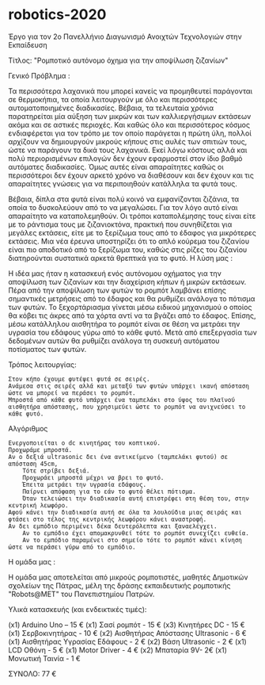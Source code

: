# robotics-2020
Έργο για τον 2ο Πανελλήνιο Διαγωνισμό Ανοιχτών Τεχνολογιών στην Εκπαίδευση


Τίτλος: "Ρομποτικό αυτόνομο όχημα για την αποψίλωση ζιζανίων"

Γενικό Πρόβλημα :

Τα περισσότερα λαχανικά που μπορεί κανείς να προμηθευτεί παράγονται σε θερμοκήπια, τα οποία λειτουργούν με όλο και περισσότερες αυτοματοποιημένες διαδικασίες. Βέβαια, τα τελευταία χρόνια παρατηρείται μία αύξηση των μικρών και των καλλιεργήσιμων εκτάσεων ακόμα και σε αστικές περιοχές. Και καθώς όλο και περισσότερος κόσμος ενδιαφέρεται για τον τρόπο με τον οποίο παράγεται η πρώτη ύλη, πολλοί αρχίζουν να δημιουργούν μικρούς κήπους στις αυλές των σπιτιών τους, ώστε να παράγουν τα δικά τους λαχανικά. Εκεί λόγω κόστους αλλά και πολύ περιορισμένων επιλογών δεν έχουν εφαρμοστεί στον ίδιο βαθμό αυτόματες διαδικασίες. Όμως αυτές είναι απαραίτητες καθώς οι περισσότεροι δεν έχουν αρκετό χρόνο να διαθέσουν και δεν έχουν και τις απαραίτητες γνώσεις για να περιποιηθούν κατάλληλα τα φυτά τους.

Βέβαια, δίπλα στα φυτά είναι πολύ κοινό να εμφανίζονται ζιζάνια, τα οποία το δυσκολεύουν από το να μεγαλώσει. Για τον λόγο αυτό είναι απαραίτητο να καταπολεμηθούν. Οι τρόποι καταπολέμησης τους είναι είτε με το ράντισμα τους με ζιζανιοκτόνα, πρακτική που συνηθίζεται για μεγάλες εκτάσεις, είτε με το ξερίζωμα τους από το έδαφος για μικρότερες εκτάσεις. Μια νέα έρευνα υποστηρίζει ότι το απλό κούρεμα του ζιζανίου είναι πιο αποδοτικό από το ξερίζωμα του, καθώς στις ρίζες του ζιζανίου διατηρούνται συστατικά αρκετά θρεπτικά για το φυτό.
Η λύση μας :

Η ιδέα μας ήταν η κατασκευή ενός αυτόνομου οχήματος για την αποψίλωση των ζιζανίων και την διαχείριση κήπων ή μικρών εκτάσεων. Πέρα από την αποψίλωση των φυτών το ρομπότ λαμβάνει επίσης σημαντικές μετρήσεις από το έδαφος και θα ρυθμίζει ανάλογα το πότισμα των φυτών. Το ξεχορτάριασμα γίνεται μέσω ειδικού μηχανισμού ο οποίος θα κόβει τις άκρες από τα χόρτα αντί να τα βγάζει από το έδαφος. Επίσης, μέσω κατάλληλου αισθητήρα το ρομπότ είναι σε θέση να μετράει την υγρασία του εδάφους γύρω από το κάθε φυτό. Μετά από επεξεργασία των δεδομένων αυτών θα ρυθμίζει ανάλογα τη συσκευή αυτόματου ποτίσματος των φυτών.

Τρόπος λειτουργίας:

    Στον κήπο έχουμε φυτέψει φυτά σε σειρές.
    Ανάμεσα στις σειρές αλλά και μεταξύ των φυτών υπάρχει ικανή απόσταση ώστε να μπορεί να περάσει το ρομπότ.
    Μπροστά από κάθε φυτό υπάρχει ένα ταμπελάκι στο ύψος του πλαϊνού αισθητήρα απόστασης, που χρησιμεύει ώστε το ρομπότ να ανιχνεύσει το κάθε φυτό.

Αλγόριθμος

    Ενεργοποιείται ο dc κινητήρας του κοπτικού.
    Προχωράμε μπροστά.
    Αν ο δεξιά ultrasonic δει ένα αντικείμενο (ταμπελάκι φυτού) σε απόσταση 45cm,
        Τότε στρίβει δεξιά.
        Προχωράει μπροστά μέχρι να βρει το φυτό.
        Έπειτα μετράει την υγρασία εδάφους.
        Παίρνει απόφαση για το εάν το φυτό θέλει πότισμα.
        Όταν τελειώσει την διαδικασία αυτή επιστρέφει στη θέση του, στην κεντρική λεωφόρο.
    Αφού κάνει την διαδικασία αυτή σε όλα τα λουλούδια μιας σειράς και φτάσει στο τέλος της κεντρικής λεωφόρου κάνει αναστροφή.
    Αν δει εμπόδιο περιμένει δέκα δευτερόλεπτα και ξαναελέγχει.
        Αν το εμπόδιο έχει απομακρυνθεί τότε το ρομπότ συνεχίζει ευθεία.
        Αν το εμπόδιο παραμένει στο σημείο τότε το ρομπότ κάνει κίνηση ώστε να περάσει γύρω από το εμπόδιο.


Η ομάδα μας :

Η ομάδα μας αποτελείται από μικρούς ρομποτιστές, μαθητές Δημοτικών σχολείων της Πάτρας, μέλη της δράσης εκπαιδευτικής ρομποτικής "Robots@ΜΕΤ" του Πανεπιστημίου Πατρών.

Υλικά κατασκευής (και ενδεικτικές τιμές):

(x1) Arduino Uno – 15 €
(x1) Σασί ρομπότ - 15 €
(x3) Κινητήρες DC - 15 €
(x1) Σερβοκινητήρας - 10 €
(x2) Αισθητήρας Απόστασης Ultrasonic - 6 €
(x1) Αισθητήρας Υγρασίας Εδάφους - 2 €
(x2) Βάση Ultrasonic - 2 €
(x1) LCD Οθόνη - 5 €
(x1) Motor Driver - 4 €
(x2) Μπαταρία 9V- 2€
(x1) Μονωτική Ταινία - 1 €

ΣΥΝΟΛΟ: 77 €
